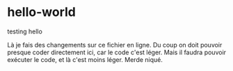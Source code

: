 # hello-world
testing hello

Là je fais des changements sur ce fichier en ligne.
Du coup on doit pouvoir presque coder directement ici, car le code c'est léger.
Mais il faudra pouvoir exécuter le code, et là c'est moins léger. Merde niqué.
